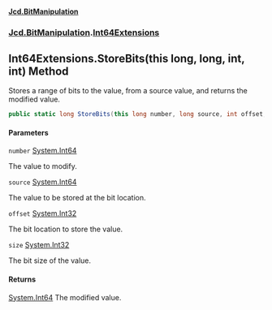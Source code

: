 #### [Jcd.BitManipulation](index.md 'index')

### [Jcd.BitManipulation](Jcd.BitManipulation 'Jcd.BitManipulation').[Int64Extensions](Jcd.BitManipulation.Int64Extensions 'Jcd.BitManipulation.Int64Extensions')

## Int64Extensions.StoreBits(this long, long, int, int) Method

Stores a range of bits to the value, from a source value, and returns the modified value.

```csharp
public static long StoreBits(this long number, long source, int offset, int size);
```

#### Parameters

<a name='Jcd.BitManipulation.Int64Extensions.StoreBits(thislong,long,int,int).number'></a>

`number` [System.Int64](https://docs.microsoft.com/en-us/dotnet/api/System.Int64 'System.Int64')

The value to modify.

<a name='Jcd.BitManipulation.Int64Extensions.StoreBits(thislong,long,int,int).source'></a>

`source` [System.Int64](https://docs.microsoft.com/en-us/dotnet/api/System.Int64 'System.Int64')

The value to be stored at the bit location.

<a name='Jcd.BitManipulation.Int64Extensions.StoreBits(thislong,long,int,int).offset'></a>

`offset` [System.Int32](https://docs.microsoft.com/en-us/dotnet/api/System.Int32 'System.Int32')

The bit location to store the value.

<a name='Jcd.BitManipulation.Int64Extensions.StoreBits(thislong,long,int,int).size'></a>

`size` [System.Int32](https://docs.microsoft.com/en-us/dotnet/api/System.Int32 'System.Int32')

The bit size of the value.

#### Returns

[System.Int64](https://docs.microsoft.com/en-us/dotnet/api/System.Int64 'System.Int64')
The modified value.